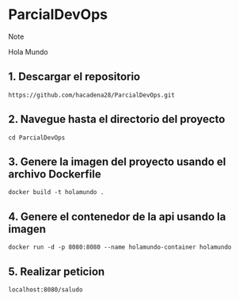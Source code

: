 ﻿# ParcialDevOps
> [!NOTE]
> Hola Mundo


## 1. Descargar el repositorio
```
https://github.com/hacadena28/ParcialDevOps.git
```
## 2. Navegue hasta el directorio del proyecto
```
cd ParcialDevOps
```
## 3. Genere la imagen del proyecto usando el archivo Dockerfile
```
docker build -t holamundo . 
```
## 4. Genere el contenedor de la api usando la imagen
```
docker run -d -p 8080:8080 --name holamundo-container holamundo
```
## 5. Realizar peticion
```
localhost:8080/saludo
```
